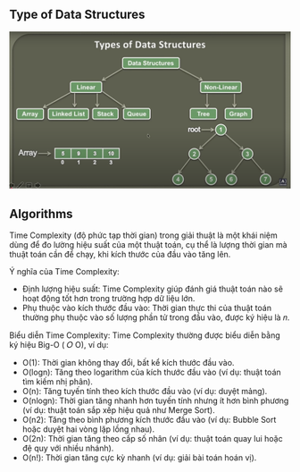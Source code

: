 
## Type of Data Structures
![img.png](images/typeOfDataStructures.png)

## Algorithms
Time Complexity (độ phức tạp thời gian) trong giải thuật là một khái niệm dùng để đo lường hiệu suất của một thuật toán, cụ thể là lượng thời gian mà thuật toán cần để chạy, khi kích thước của đầu vào tăng lên.

Ý nghĩa của Time Complexity:
- Định lượng hiệu suất: Time Complexity giúp đánh giá thuật toán nào sẽ hoạt động tốt hơn trong trường hợp dữ liệu lớn.
- Phụ thuộc vào kích thước đầu vào: Thời gian thực thi của thuật toán thường phụ thuộc vào số lượng phần tử trong đầu vào, được ký hiệu là 𝑛.

Biểu diễn Time Complexity:
Time Complexity thường được biểu diễn bằng ký hiệu Big-O ( 𝑂 O), ví dụ:
- O(1): Thời gian không thay đổi, bất kể kích thước đầu vào.
- O(logn): Tăng theo logarithm của kích thước đầu vào (ví dụ: thuật toán tìm kiếm nhị phân).
- O(n): Tăng tuyến tính theo kích thước đầu vào (ví dụ: duyệt mảng).
- O(nlogn): Thời gian tăng nhanh hơn tuyến tính nhưng ít hơn bình phương (ví dụ: thuật toán sắp xếp hiệu quả như Merge Sort).
- O(n2): Tăng theo bình phương kích thước đầu vào (ví dụ: Bubble Sort hoặc duyệt hai vòng lặp lồng nhau).
- O(2n): Thời gian tăng theo cấp số nhân (ví dụ: thuật toán quay lui hoặc đệ quy với nhiều nhánh).
- O(n!): Thời gian tăng cực kỳ nhanh (ví dụ: giải bài toán hoán vị).